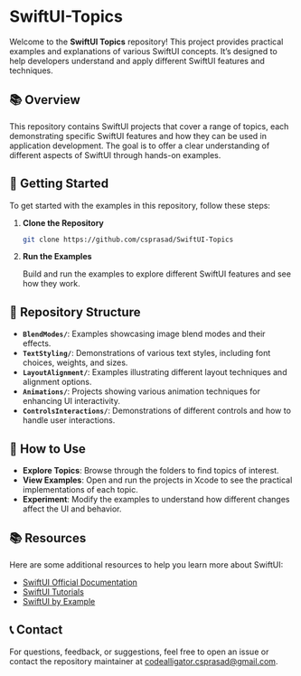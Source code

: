 # SwiftUI-Topics

Welcome to the **SwiftUI Topics** repository! This project provides practical examples and explanations of various SwiftUI concepts. It’s designed to help developers understand and apply different SwiftUI features and techniques.

## 📚 Overview

This repository contains SwiftUI projects that cover a range of topics, each demonstrating specific SwiftUI features and how they can be used in application development. The goal is to offer a clear understanding of different aspects of SwiftUI through hands-on examples.

## 🚀 Getting Started

To get started with the examples in this repository, follow these steps:

1. **Clone the Repository**

   ```bash
   git clone https://github.com/csprasad/SwiftUI-Topics

2. **Run the Examples**

   Build and run the examples to explore different SwiftUI features and see how they work.

## 📂 Repository Structure

- **`BlendModes/`**: Examples showcasing image blend modes and their effects.
- **`TextStyling/`**: Demonstrations of various text styles, including font choices, weights, and sizes.
- **`LayoutAlignment/`**: Examples illustrating different layout techniques and alignment options.
- **`Animations/`**: Projects showing various animation techniques for enhancing UI interactivity.
- **`ControlsInteractions/`**: Demonstrations of different controls and how to handle user interactions.

## 📝 How to Use

- **Explore Topics**: Browse through the folders to find topics of interest.
- **View Examples**: Open and run the projects in Xcode to see the practical implementations of each topic.
- **Experiment**: Modify the examples to understand how different changes affect the UI and behavior.

<!-- ## 💡 Contributing

Contributions are welcome! To contribute:

1. Fork the repository and clone it to your local machine.
2. Create a new branch for your changes.
3. Implement your changes and test thoroughly.
4. Submit a pull request with a description of your modifications.

For detailed contributing guidelines, please refer to the [CONTRIBUTING.md](CONTRIBUTING.md) file. -->

## 📚 Resources

Here are some additional resources to help you learn more about SwiftUI:

- [SwiftUI Official Documentation](https://developer.apple.com/documentation/swiftui)
- [SwiftUI Tutorials](https://developer.apple.com/tutorials/swiftui)
- [SwiftUI by Example](https://www.hackingwithswift.com/quick-start/swiftui)

<!-- ## 🧩 License

This repository is licensed under the [MIT License](LICENSE). See the LICENSE file for details. -->

## 📞 Contact

For questions, feedback, or suggestions, feel free to open an issue or contact the repository maintainer at [codealligator.csprasad@gmail.com](mailto:codealligator.csprasad@gmail.com).
